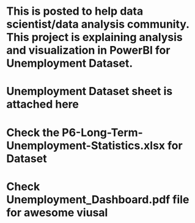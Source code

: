  # This is posted to help data scientist/data analysis community. This project is explaining analysis and visualization in PowerBI for Unemployment Dataset.
# Unemployment Dataset sheet is attached here
# Check the P6-Long-Term-Unemployment-Statistics.xlsx for Dataset
# Check Unemployment_Dashboard.pdf file for awesome viusal
